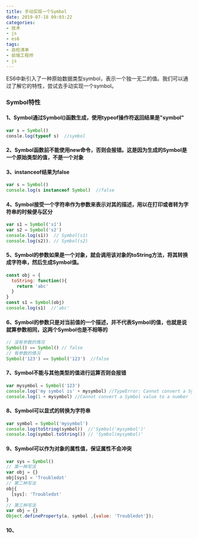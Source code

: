 ```yaml
---
title: 手动实现一个Symbol
date: 2019-07-18 09:03:22
categories: 
- 技术
- js
- es6
tags: 
- 自检清单 
- 前端工程师 
- js
---
```


ES6中新引入了一种原始数据类型symbol，表示一个独一无二的值。我们可以通过了解它的特性，尝试去手动实现一个symbol。

### Symbol特性

#### 1、Symbol通过Symbol()函数生成，使用typeof操作符返回结果是"symbol"

```javascript
var s = Symbol()
consle.log(typeof s)  //symbol
```

#### 2、Symbol函数前不能使用new命令，否则会报错。这是因为生成的Symbol是一个原始类型的值，不是一个对象

#### 3、instanceof结果为false

```javascript
var s = Symbol()
console.log(s instanceof Symbol)  //false
```

#### 4、Symbol接受一个字符串作为参数来表示对其的描述，用以在打印或者转为字符串的时候便与区分

```javascript
var s1 = Symbol('s1')
var s2 = Symbol('s2')
console.log(s1))  // Symbol(s1)
console.log(s2)). // Symbol(s2)
```

#### 5、Symbol的参数如果是一个对象，就会调用该对象的toString方法，将其转换成字符串，然后生成Symbol值。

```js
const obj = {
  toString: function(){
    return 'abc'
  }
}
const s1 = Symbol(obj)
console.log(s1)  //'abc'
```

#### 6、Symbol的参数只是对当前值的一个描述，并不代表Symbol的值，也就是说就算参数相同，这两个Symbol也是不相等的

```js
// 没有参数的情况
Symbol() == Symbol() // false
// 有参数的情况
Symbol('123') == Symbol('123')  //false
```

#### 7、Symbol不能与其他类型的值进行运算否则会报错

```js
var mysymbol = Symbol('123')
console.log('my symbol is' + mysymbol) //TypeError: Cannot convert a Symbol value to a string
console.log(1 + mysymbol) //Cannot convert a Symbol value to a number
```

#### 8、Symbol可以显式的转换为字符串

```js
var symbol = Symbol('mysymbol')
console.log(toString(symbol))  //'Symbol('mysymbol')'
console.log(symbol.toString()) // 'Symbol(mysymbol)'
```

#### 9、Symbol可以作为对象的属性值，保证属性不会冲突

```js
var sys = Symbol()
// 第一种写法
var obj = {}
obj[sys] = 'Troubledot'
// 第二种写法
obj{
  [sys]: 'Troubledot'
}
// 第三种写法
var obj = {}
Object.defineProperty(a, symbol ,{value: 'Troubledot'});
```

#### 10、 
